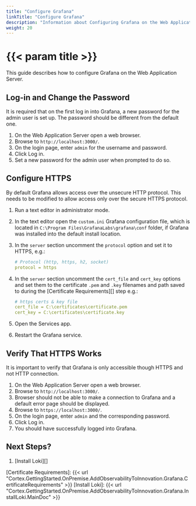 ```yaml
---
title: "Configure Grafana"
linkTitle: "Configure Grafana"
description: "Information about Configuring Grafana on the Web Application Server."
weight: 20
---
```


# {{< param title >}}

This guide describes how to configure Grafana on the Web Application Server.

## Log-in and Change the Password

It is required that on the first log in into Grafana, a new password for the admin user is set up.
The password should be different from the default one.

1. On the Web Application Server open a web browser.
1. Browse to `http://localhost:3000/`.
1. On the login page, enter `admin` for the username and password.
1. Click Log in.
1. Set a new password for the admin user when prompted to do so.

## Configure HTTPS

By default Grafana allows access over the unsecure HTTP protocol. This needs to be modified to allow access only over the secure HTTPS protocol.

1. Run a text editor in administrator mode.
1. In the text editor open the `custom.ini` Grafana configuration file, which is located in `C:\Program Files\GrafanaLabs\grafana\conf` folder, if Grafana was installed into the default install location.
1. In the `server` section uncomment the `protocol` option and set it to HTTPS, e.g.:

    ```yaml
    # Protocol (http, https, h2, socket)
    protocol = https
    ```

1. In the `server` section uncomment the `cert_file` and `cert_key` options and set them to the certificate `.pem` and `.key` filenames and path saved to during the [Certificate Requirements][] step e.g.:

    ```yaml
    # https certs & key file
    cert_file = C:\certificates\certificate.pem
    cert_key = C:\certificates\certificate.key
    ```

1. Open the Services app.
1. Restart the Grafana service.

## Verify That HTTPS Works

It is important to verify that Grafana is only accessible though HTTPS and not HTTP connection.

1. On the Web Application Server open a web browser.
1. Browse to `http://localhost:3000/`.
1. Browser should not be able to make a connection to Grafana and a default error page should be displayed.
1. Browse to `https://localhost:3000/`.
1. On the login page, enter `admin` and the corresponding password.
1. Click Log in.
1. You should have successfully logged into Grafana.

## Next Steps?

1. [Install Loki][]

[Certificate Requirements]: {{< url "Cortex.GettingStarted.OnPremise.AddObservabilityToInnovation.Grafana.CertificateRequirements" >}}
[Install Loki]: {{< url "Cortex.GettingStarted.OnPremise.AddObservabilityToInnovation.Grafana.InstallLoki.MainDoc" >}}
